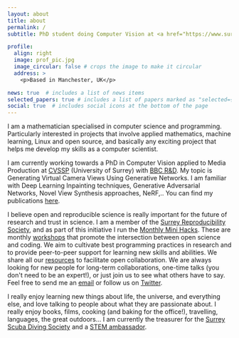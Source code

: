```yaml
---
layout: about
title: about
permalink: /
subtitle: PhD student doing Computer Vision at <a href="https://www.surrey.ac.uk/centre-vision-speech-signal-processing">CVSSP</a>, University of Surrey, and <a href="https://www.bbc.co.uk/rd">BBC R&D</a>.

profile:
  align: right
  image: prof_pic.jpg
  image_circular: false # crops the image to make it circular
  address: >
    <p>Based in Manchester, UK</p>

news: true  # includes a list of news items
selected_papers: true # includes a list of papers marked as "selected={true}"
social: true  # includes social icons at the bottom of the page
---
```


I am a mathematician specialised in computer science and programming. Particularly interested in projects that involve applied mathematics, machine learning, Linux and open source, and basically any exciting project that helps me develop my skills as a computer scientist.

I am currently working towards a PhD in Computer Vision applied to Media Production at [CVSSP](https://www.surrey.ac.uk/centre-vision-speech-signal-processing) (University of Surrey) with [BBC R&D](https://www.bbc.co.uk/rd). My topic is Generating Virtual Camera Views Using Generative Networks. I am familiar with Deep Learning Inpainting techniques, Generative Adversarial Networks, Novel View Synthesis approaches, NeRF,.. You can find my publications [here](/publications/).

I believe open and reproducible science is really important for the future of research and trust in science. I am a member of the [Surrey Reproducibility Society](https://osf.io/a6xqu/), and as part of this initiative I run the [Monthly Mini Hacks](https://f1000research.com/collections/minihacks/about-this-collection). These are monthly [workshops](https://www.eventbrite.com/manage/collections/440659/events) that promote the intersection between open science and coding. We aim to cultivate best programming practices in research and to provide peer-to-peer support for learning new skills and abilities. We share all our [resources](https://osf.io/wbupr/) to facilitate open collaboration. We are always looking for new people for long-term collaborations, one-time talks (you don't need to be an expert!), or just join us to see what others have to say. Feel free to send me an [email](mailto:v.menendezgonzalez@surrey.ac.uk) or follow us on [Twitter](https://twitter.com/MHacksC).

I really enjoy learning new things about life, the universe, and everything else, and love talking to people about what they are passionate about. I really enjoy books, films, cooking (and baking for the office!), travelling, languages, the great outdoors... I am currently the treasurer for the [Surrey Scuba Diving Society](https://ussu.co.uk/SubAqua) and a [STEM ambassador](https://www.stem.org.uk/).

